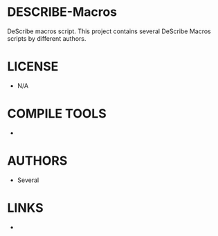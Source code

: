 DESCRIBE-Macros
===============

DeScribe macros script.  This project contains several DeScribe Macros scripts by different authors. 


LICENSE
===============
* N/A

COMPILE TOOLS
===============
* 

AUTHORS
===============
* Several

LINKS
===============
* 
